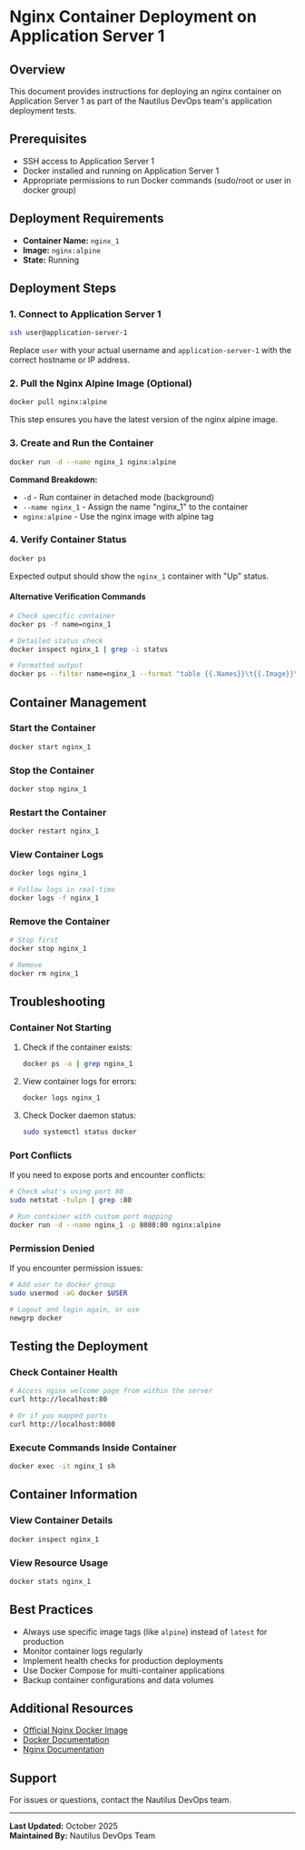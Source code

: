 # Nginx Container Deployment on Application Server 1

## Overview
This document provides instructions for deploying an nginx container on Application Server 1 as part of the Nautilus DevOps team's application deployment tests.

## Prerequisites
- SSH access to Application Server 1
- Docker installed and running on Application Server 1
- Appropriate permissions to run Docker commands (sudo/root or user in docker group)

## Deployment Requirements
- **Container Name:** `nginx_1`
- **Image:** `nginx:alpine`
- **State:** Running

## Deployment Steps

### 1. Connect to Application Server 1
```bash
ssh user@application-server-1
```
Replace `user` with your actual username and `application-server-1` with the correct hostname or IP address.

### 2. Pull the Nginx Alpine Image (Optional)
```bash
docker pull nginx:alpine
```
This step ensures you have the latest version of the nginx alpine image.

### 3. Create and Run the Container
```bash
docker run -d --name nginx_1 nginx:alpine
```

**Command Breakdown:**
- `-d` - Run container in detached mode (background)
- `--name nginx_1` - Assign the name "nginx_1" to the container
- `nginx:alpine` - Use the nginx image with alpine tag

### 4. Verify Container Status
```bash
docker ps
```

Expected output should show the `nginx_1` container with "Up" status.

#### Alternative Verification Commands
```bash
# Check specific container
docker ps -f name=nginx_1

# Detailed status check
docker inspect nginx_1 | grep -i status

# Formatted output
docker ps --filter name=nginx_1 --format "table {{.Names}}\t{{.Image}}\t{{.Status}}"
```

## Container Management

### Start the Container
```bash
docker start nginx_1
```

### Stop the Container
```bash
docker stop nginx_1
```

### Restart the Container
```bash
docker restart nginx_1
```

### View Container Logs
```bash
docker logs nginx_1

# Follow logs in real-time
docker logs -f nginx_1
```

### Remove the Container
```bash
# Stop first
docker stop nginx_1

# Remove
docker rm nginx_1
```

## Troubleshooting

### Container Not Starting
1. Check if the container exists:
   ```bash
   docker ps -a | grep nginx_1
   ```

2. View container logs for errors:
   ```bash
   docker logs nginx_1
   ```

3. Check Docker daemon status:
   ```bash
   sudo systemctl status docker
   ```

### Port Conflicts
If you need to expose ports and encounter conflicts:
```bash
# Check what's using port 80
sudo netstat -tulpn | grep :80

# Run container with custom port mapping
docker run -d --name nginx_1 -p 8080:80 nginx:alpine
```

### Permission Denied
If you encounter permission issues:
```bash
# Add user to docker group
sudo usermod -aG docker $USER

# Logout and login again, or use
newgrp docker
```

## Testing the Deployment

### Check Container Health
```bash
# Access nginx welcome page from within the server
curl http://localhost:80

# Or if you mapped ports
curl http://localhost:8080
```

### Execute Commands Inside Container
```bash
docker exec -it nginx_1 sh
```

## Container Information

### View Container Details
```bash
docker inspect nginx_1
```

### View Resource Usage
```bash
docker stats nginx_1
```

## Best Practices
- Always use specific image tags (like `alpine`) instead of `latest` for production
- Monitor container logs regularly
- Implement health checks for production deployments
- Use Docker Compose for multi-container applications
- Backup container configurations and data volumes

## Additional Resources
- [Official Nginx Docker Image](https://hub.docker.com/_/nginx)
- [Docker Documentation](https://docs.docker.com/)
- [Nginx Documentation](https://nginx.org/en/docs/)

## Support
For issues or questions, contact the Nautilus DevOps team.

---
**Last Updated:** October 2025  
**Maintained By:** Nautilus DevOps Team
